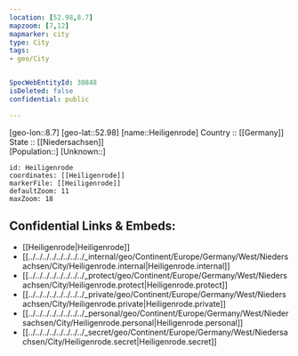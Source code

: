 ```yaml
---
location: [52.98,8.7] 
mapzoom: [7,12] 
mapmarker: city 
type: City
tags:
- geo/City


SpocWebEntityId: 30848
isDeleted: false
confidential: public

---
```

[geo-lon::8.7] 
[geo-lat::52.98] 
[name::Heiligenrode] 
Country :: [[Germany]]  
State :: [[Niedersachsen]]  
[Population::] 
[Unknown::] 


```leaflet
id: Heiligenrode
coordinates: [[Heiligenrode]] 
markerFile: [[Heiligenrode]] 
defaultZoom: 11 
maxZoom: 18
```


## Confidential Links & Embeds: 
- [[Heiligenrode|Heiligenrode]]  
- [[../../../../../../../../_internal/geo/Continent/Europe/Germany/West/Niedersachsen/City/Heiligenrode.internal|Heiligenrode.internal]] 
- [[../../../../../../../../_protect/geo/Continent/Europe/Germany/West/Niedersachsen/City/Heiligenrode.protect|Heiligenrode.protect]] 
- [[../../../../../../../../_private/geo/Continent/Europe/Germany/West/Niedersachsen/City/Heiligenrode.private|Heiligenrode.private]] 
- [[../../../../../../../../_personal/geo/Continent/Europe/Germany/West/Niedersachsen/City/Heiligenrode.personal|Heiligenrode.personal]] 
- [[../../../../../../../../_secret/geo/Continent/Europe/Germany/West/Niedersachsen/City/Heiligenrode.secret|Heiligenrode.secret]] 
